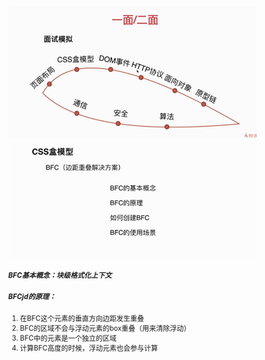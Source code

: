 ![](/assets/import1.png)![](/assets/import2.png)

##### BFC基本概念：块级格式化上下文

##### BFCjd的原理：

1. 在BFC这个元素的垂直方向边距发生重叠
2. BFC的区域不会与浮动元素的box重叠（用来清除浮动）
3. BFC中的元素是一个独立的区域
4. 计算BFC高度的时候，浮动元素也会参与计算








